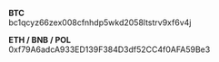 **BTC** <br />
bc1qcyz66zex008cfnhdp5wkd2058ltstrv9xf6v4j

**ETH / BNB / POL** <br />
0xf79A6adcA933ED139F384D3df52CC4f0AFA59Be3

